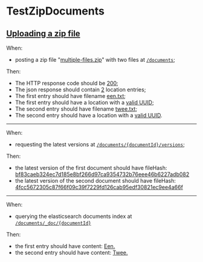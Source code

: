 # TestZipDocuments

## [Uploading a zip file](- 'upload')

When:
 
 - posting a zip file "[multiple-files.zip](- "#text")" with two files at [`/documents`](- "#documentEndpoint");
   [ ](- "#doc=uploadZip(#text)")

Then:

 - The HTTP response code should be [200](- "?=#doc.status");
 - The json response should contain [2](- "?=#doc.locationCount") location entries;
 - The first entry should have filename [een.txt](- "?=#doc.filename1");
 - The first entry should have a location with a [valid UUID](- "?=#doc.documentIdIsUUID1");
 - The second entry should have filename [twee.txt](- "?=#doc.filename2");
 - The second entry should have a location with a [valid UUID](- "?=#doc.documentIdIsUUID2").

---

When:

 - requesting the latest versions at [`/documents/{documentId}/versions`](- "#documentEndpoint"); 
   [ ](- "#versions=requestLatestVersions(#doc.documentId1, #doc.documentId2)")

Then:

 - the latest version of the first document should have fileHash: [bf83caeb324ec7d185e8bf266d97ca9354732b76eee46b6227adb082](- "?=#versions.fileHash1") 
 - the latest version of the second document should have fileHash: [4fcc5672305c87f66f09c39f7229fd126cab95edf30821ec9ee4a66f](- "?=#versions.fileHash2") 

---

When:

 - querying the elasticsearch documents index at [`/documents/_doc/{documentId}`](- "#documentIndexEndpoint")
   [ ](- "#esDocs=requestEsDocs(#doc.documentId1, #doc.documentId2)")
   
Then:

 - the first entry should have content: [Een.](- "?=#esDocs.getIndexDocument1") 
 - the second entry should have content: [Twee.](- "?=#esDocs.getIndexDocument2") 
 
 